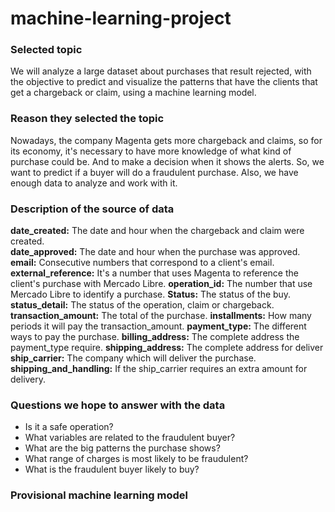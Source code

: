 # machine-learning-project
### Selected topic
We will analyze a large dataset about purchases that result rejected, with the objective to predict and visualize the patterns that have the clients that get a chargeback or claim, using a machine learning model.

### Reason they selected the topic

Nowadays, the company Magenta gets more chargeback and claims, so for its economy, it's necessary to have more knowledge of what kind of purchase could be. And to make a decision when it shows the alerts. So, we want to predict if a buyer will do a fraudulent purchase. Also, we have enough data to analyze and work with it. 

### Description of the source of data
**date_created:** The date and hour when the chargeback and claim were created.  
**date_approved:** The date and hour when the purchase was approved.
**email:** Consecutive numbers that correspond to a client's email.
**external_reference:** It's a number that uses Magenta to reference the client's purchase with Mercado Libre.
**operation_id:** The number that use Mercado Libre to identify a purchase.
**Status:** The status of the buy.
**status_detail:** The status of the operation, claim or chargeback.
**transaction_amount:** The total of the purchase.
**installments:** How many periods it will pay the transaction_amount.
**payment_type:** The different ways to pay the purchase.
**billing_address:** The complete address the payment_type require.
**shipping_address:** The complete address for deliver
**ship_carrier:** The company which will deliver the purchase.
**shipping_and_handling:** If the ship_carrier requires an extra amount for delivery.

### Questions we hope to answer with the data

- Is it a safe operation?
- What variables are related to the fraudulent buyer?
- What are the big patterns the purchase shows?
- What range of charges is most likely to be fraudulent?
- What is the fraudulent buyer likely to buy?

### Provisional machine learning model
